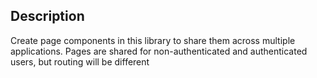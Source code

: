 ## Description

Create page components in this library to share them across multiple applications. Pages are shared for non-authenticated and authenticated users, but routing will be different
